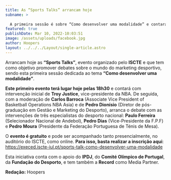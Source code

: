 ```yaml
---
title: As “Sports Talks” arrancam hoje
subname: >
  
  A primeira sessão é sobre “Como desenvolver uma modalidade” e contará com vice-presidente da NBA
featured: true
publishDate: Mar 10, 2022-10:03:51
image: /assets/uploads/facebook.jpg
author: Hoopers
layout: ../../../Layout/single-article.astro
---
```

Arrancam hoje as **“Sports Talks”**, evento organizado pelo **ISCTE** e que tem como objetivo promover debates sobre o mundo do marketing desportivo, sendo esta primeira sessão dedicada ao tema **“Como desenvolver uma modalidade”**.

**Este primeiro evento terá lugar hoje pelas 18h30** e contará com intervenção inicial de **Troy Justice**, vice-presidente da NBA. De seguida, com a moderação de **Carlos Barroca** (Associate Vice President of Basketball Operations NBA Asia) e de **Pedro Dionísio** (Diretor de pós-graduação em Gestão e Marketing do Desporto), arranca o debate com as intervenções de três especialistas do desporto nacional: **Paulo Ferreira** (Selecionador Nacional de Andebol), **Pedro Dias** (Vice-Presidente da F.P.F) e **Pedro Moura** (Presidente da Federação Portuguesa de Ténis de Mesa).

O **evento é gratuito** e pode ser acompanhado tanto presencialmente, no auditório do ISCTE, como online. **Para isso, basta realizar a inscrição aqui**: <https://execed.iscte-iul.pt/sports-talk-como-desenvolver-uma-modalidade>

Esta iniciativa conta com o apoio do **IPDJ**, do **Comité Olímpico de Portugal**, da **Fundação do Desporto**, e tem também a **Record** como Media Partner.



**Redação:** Hoopers